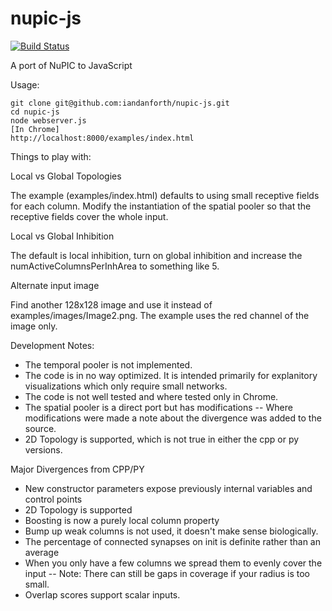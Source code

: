nupic-js
========
[![Build Status](https://travis-ci.org/iandanforth/nupic-js.png?branch=master)](https://travis-ci.org/iandanforth/nupic-js)

A port of NuPIC to JavaScript

Usage:

	git clone git@github.com:iandanforth/nupic-js.git
	cd nupic-js
	node webserver.js
	[In Chrome]
	http://localhost:8000/examples/index.html

Things to play with:

Local vs Global Topologies

The example (examples/index.html) defaults to using small receptive fields for each column. Modify the instantiation of the spatial pooler so that the receptive fields cover the whole input.

Local vs Global Inhibition

The default is local inhibition, turn on global inhibition and increase the numActiveColumnsPerInhArea to something like 5.

Alternate input image

Find another 128x128 image and use it instead of examples/images/Image2.png. The example uses the red channel of the image only.

Development Notes:

  - The temporal pooler is not implemented.
  - The code is in no way optimized. It is intended primarily for explanitory visualizations which only require small networks.
  - The code is not well tested and where tested only in Chrome.
  - The spatial pooler is a direct port but has modifications
  -- Where modifications were made a note about the divergence was added to the source.
  - 2D Topology is supported, which is not true in either the cpp or py versions.

Major Divergences from CPP/PY

  - New constructor parameters expose previously internal variables and control points
  - 2D Topology is supported
  - Boosting is now a purely local column property
  - Bump up weak columns is not used, it doesn't make sense biologically.
  - The percentage of connected synapses on init is definite rather than an average
  - When you only have a few columns we spread them to evenly cover the input
  -- Note: There can still be gaps in coverage if your radius is too small.
  - Overlap scores support scalar inputs.
